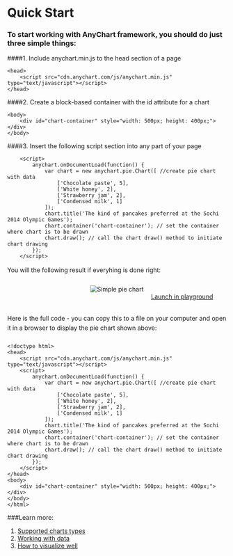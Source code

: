 Quick Start
===========
### To start working with AnyChart framework, you should do just three simple things:<br>

####1. Include anychart.min.js to the head section of a page<br>
```
<head>
    <script src="cdn.anychart.com/js/anychart.min.js" type="text/javascript"></script> 
</head>
```
####2. Create a block-based container with the id attribute for a chart<br>
```
<body>
    <div id="chart-container" style="width: 500px; height: 400px;"></div>
</body>
```
####3. Insert the following script section into any part of your page<br>
```
    <script>
        anychart.onDocumentLoad(function() {
            var chart = new anychart.pie.Chart([ //create pie chart with data
                ['Chocolate paste', 5],
                ['White honey', 2],
                ['Strawberry jam', 2],
                ['Сondensed milk', 1]
            ]);
            chart.title('The kind of pancakes preferred at the Sochi 2014 Olympic Games');
            chart.container('chart-container'); // set the container where chart is to be drawn
            chart.draw(); // call the chart draw() method to initiate chart drawing
        });
    </script>
```

<p style="line-height:22px;padding-bottom:10px;">You will the following result if everyhing is done right:</p>

<span style="text-align:center; display:inline-block; width:100%;">![Simple pie chart](../images/pie-chart.png)
<br>
<span style="margin-left:300px;">
[Launch in playground](https://www.google.com "Launch in playground")
</span>
</span>
<br>
<br>



<p style="line-height:22px;padding-bottom:10px;">Here is the full code - you can copy this to a file on your computer and open it in a browser to display the pie chart shown above:
</p>


```
<!doctype html>
<head>
    <script src="cdn.anychart.com/js/anychart.min.js" type="text/javascript"></script> 
    <script>
        anychart.onDocumentLoad(function() {
            var chart = new anychart.pie.Chart([ //create pie chart with data
                ['Chocolate paste', 5],
                ['White honey', 2],
                ['Strawberry jam', 2],
                ['Сondensed milk', 1]
            ]);
            chart.title('The kind of pancakes preferred at the Sochi 2014 Olympic Games');
            chart.container('chart-container'); // set the container where chart is to be drawn
            chart.draw(); // call the chart draw() method to initiate chart drawing
        });
    </script>
</head>
<body>
	<div id="chart-container" style="width: 500px; height: 400px;"></div>
</body>
</html>
```

###Learn more:
1. [Supported charts types](https://www.google.com "Supported charts types")
2. [Working with data](https://www.google.com "Working with data")
3. [How to visualize well](https://www.google.com "How to visualize well")



